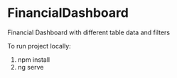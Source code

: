 # FinancialDashboard
Financial Dashboard with different table data and filters

To run project locally:
1. npm install
2. ng serve
